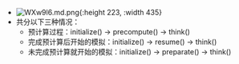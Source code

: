 - ![WXw9l6.md.png](https://z3.ax1x.com/2021/07/30/WXw9l6.md.png){:height 223, :width 435}
- 共分以下三种情况：
	- 预计算过程：initialize() -> precompute() -> think()
	- 完成预计算后开始的模拟：initialize() -> resume() -> think()
	- 未完成预计算就开始的模拟：initialize() -> preparate() -> think()